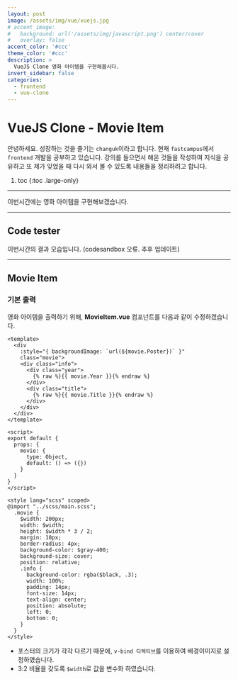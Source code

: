 ```yaml
---
layout: post
image: /assets/img/vue/vuejs.jpg
# accent_image:
#   background: url('/assets/img/javascript.png') center/cover
#   overlay: false
accent_color: '#ccc'
theme_color: '#ccc'
description: >
  VueJS Clone 영화 아이템을 구현해봅시다.
invert_sidebar: false
categories:
  - frontend
  - vue-clone
---
```


# VueJS Clone - Movie Item

안녕하세요. 성장하는 것을 즐기는 `changuk`이라고 합니다. 현재 `fastcampus`에서 `frontend` 개발을 공부하고 있습니다. 강의를 들으면서 해온 것들을 작성하여 지식을 공유하고 또 제가 잊었을 때 다시 와서 볼 수 있도록 내용들을 정리하려고 합니다.

1. toc
{:toc .large-only}

---

이번시간에는 영화 아이템을 구현해보겠습니다.


---
## Code tester 
이번시간의 결과 모습입니다.
(codesandbox 오류. 추후 업데이트)
<!-- <iframe src="https://codesandbox.io/embed/exciting-babbage-fkmwhz?fontsize=14&hidenavigation=1&theme=dark"
     style="width:100%; height:500px; border:0; border-radius: 4px; overflow:hidden;"
     title="exciting-babbage-fkmwhz"
     allow="accelerometer; ambient-light-sensor; camera; encrypted-media; geolocation; gyroscope; hid; microphone; midi; payment; usb; vr; xr-spatial-tracking"
     sandbox="allow-forms allow-modals allow-popups allow-presentation allow-same-origin allow-scripts"
   ></iframe> -->

---

## Movie Item

### 기본 출력
영화 아이템을 출력하기 위해, **MovieItem.vue** 컴포넌트를 다음과 같이 수정하겠습니다.
```vue
<template>
  <div 
    :style="{ backgroundImage: `url(${movie.Poster})` }"
    class="movie">
    <div class="info">
      <div class="year">
        {% raw %}{{ movie.Year }}{% endraw %}
      </div>
      <div class="title">
        {% raw %}{{ movie.Title }}{% endraw %}
      </div>
    </div>
  </div>
</template>

<script>
export default {
  props: {
    movie: {
      type: Object,
      default: () => ({})
    } 
  }
}
</script>

<style lang="scss" scoped>
@import "../scss/main.scss";
  .movie {
    $width: 200px;
    width: $width;
    height: $width * 3 / 2;
    margin: 10px;
    border-radius: 4px;
    background-color: $gray-400;
    background-size: cover;
    position: relative;
    .info {
      background-color: rgba($black, .3);
      width: 100%;
      padding: 14px;
      font-size: 14px;
      text-align: center;
      position: absolute;
      left: 0;
      bottom: 0;
    }
  }
</style>
```
- 포스터의 크기가 각각 다르기 때문에, `v-bind 디렉티브`를 이용하여 배경이미지로 설정하였습니다. 
- 3:2 비율을 갖도록 `$width`로 값을 변수화 하였습니다.